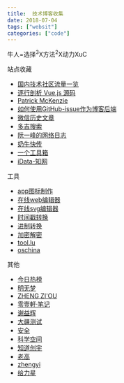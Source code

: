 ```yaml
---
title:  技术博客收集
date: 2018-07-04
tags: ["websit"]
categories: ["code"]
---
```


牛人=选择<sup>3</sup>X方法<sup>2</sup>X动力XuC

站点收藏  


- [国内技术社区流量一览](https://hacpai.com/article/1559269869917)
- [逐行剖析 Vue.js 源码](https://nlrx-wjc.github.io/Learn-Vue-Source-Code/)
- [Patrick McKenzie](https://www.kalzumeus.com/greatest-hits/)
- [如何使用GitHub-issue作为博客后端](https://github.com/jwenjian/ghiblog)
- [微信历史文章](https://www.ershicimi.com/)
- [多吉搜索](https://dogedoge.com/)
- [阮一峰的网络日志](http://www.ruanyifeng.com/blog/)
- [奶牛快传](https://cowtransfer.com/)
- [一个工具箱](http://www.atoolbox.net/)
- [iData-知网](https://www.cn-ki.net/)



工具  

- [app图标制作](https://appicon.co/)
- [在线web编辑器](https://c.runoob.com/front-end/61)
- [在线svg编辑器](https://c.runoob.com/more/svgeditor/)
- [时间戳转换](http://www.beijing-time.org/shijianchuo/)
- [进制转换](https://tool.oschina.net/hexconvert)
- [加密解密](http://tool.chacuo.net/crypt3des)
- [tool.lu](https://tool.lu/)
- [oschina](https://tool.oschina.net/)

其他  

- [今日热榜](http://hot.mrcuriosity.org/)
- [明无梦](https://www.dreamxu.com/)
- [ZHENG ZI'OU](https://orianna-zzo.github.io/)
- [零壹軒·笔记](http://note.qidong.name/)
- [谢益辉](https://yihui.name/cn/)
- [大疆测试](http://debugtalk.com/)
- [安全](https://impakho.com/)
- [科学空间](https://kexue.fm/)
- [知道创宇](https://www.rockyqi.net/Knownsec_RD_Checklist_v3.0/v3.0.html)
- [老高](https://blog.phpgao.com/open_terminal_in_finder.html)
- [zhengyi](http://blog.zhengyi.one/)
- [给力星](http://www.powerxing.com/)

